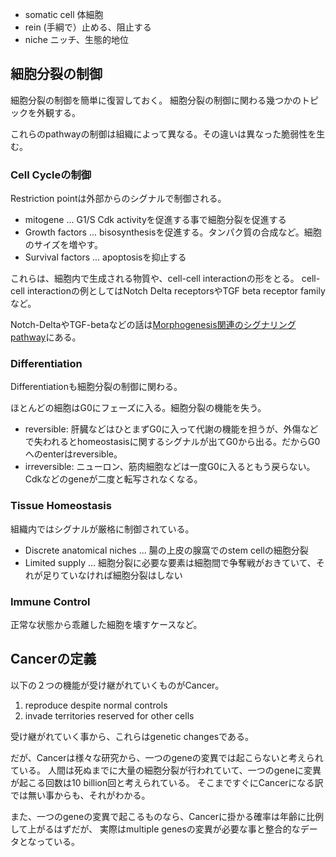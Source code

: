 - somatic cell 体細胞
- rein (手綱で）止める、阻止する
- niche ニッチ、生態的地位

## 細胞分裂の制御

細胞分裂の制御を簡単に復習しておく。
細胞分裂の制御に関わる幾つかのトピックを外観する。

これらのpathwayの制御は組織によって異なる。その違いは異なった脆弱性を生む。

### Cell Cycleの制御

Restriction pointは外部からのシグナルで制御される。

- mitogene ... G1/S Cdk activityを促進する事で細胞分裂を促進する
- Growth factors ... bisosynthesisを促進する。タンパク質の合成など。細胞のサイズを増やす。
- Survival factors ... apoptosisを抑止する

これらは、細胞内で生成される物質や、cell-cell interactionの形をとる。
cell-cell interactionの例としてはNotch Delta receptorsやTGF beta receptor familyなど。

Notch-DeltaやTGF-betaなどの話は[Morphogenesis関連のシグナリングpathway](Morphogenesis関連のシグナリングpathway.md)にある。

### Differentiation

Differentiationも細胞分裂の制御に関わる。

ほとんどの細胞はG0にフェーズに入る。細胞分裂の機能を失う。

- reversible: 肝臓などはひとまずG0に入って代謝の機能を担うが、外傷などで失われるとhomeostasisに関するシグナルが出てG0から出る。だからG0へのenterはreversible。
- irreversible: ニューロン、筋肉細胞などは一度G0に入るともう戻らない。Cdkなどのgeneが二度と転写されなくなる。

### Tissue Homeostasis

組織内ではシグナルが厳格に制御されている。

- Discrete anatomical niches ... 腸の上皮の腺窩でのstem cellの細胞分裂
- Limited supply ... 細胞分裂に必要な要素は細胞間で争奪戦がおきていて、それが足りていなければ細胞分裂はしない

### Immune Control

正常な状態から乖離した細胞を壊すケースなど。

## Cancerの定義

以下の２つの機能が受け継がれていくものがCancer。

1. reproduce despite normal controls
2. invade territories reserved for other cells

受け継がれていく事から、これらはgenetic changesである。

だが、Cancerは様々な研究から、一つのgeneの変異では起こらないと考えられている。
人間は死ぬまでに大量の細胞分裂が行われていて、一つのgeneに変異が起こる回数は10 billion回と考えられている。
そこまですぐにCancerになる訳では無い事からも、それがわかる。

また、一つのgeneの変異で起こるものなら、Cancerに掛かる確率は年齢に比例して上がるはずだが、
実際はmultiple genesの変異が必要な事と整合的なデータとなっている。